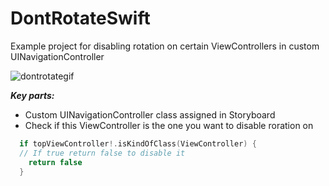 # DontRotateSwift
Example project for disabling rotation on certain ViewControllers in custom UINavigationController

![dontrotategif](https://cloud.githubusercontent.com/assets/6236080/11648575/e20cafb2-9d43-11e5-99fd-745cc1bb2f65.gif)

***Key parts:*** 
- Custom UINavigationController class assigned in Storyboard
- Check if this ViewController is the one you want to disable roration on
```swift
  if topViewController!.isKindOfClass(ViewController) {
  // If true return false to disable it
    return false
  }
```

